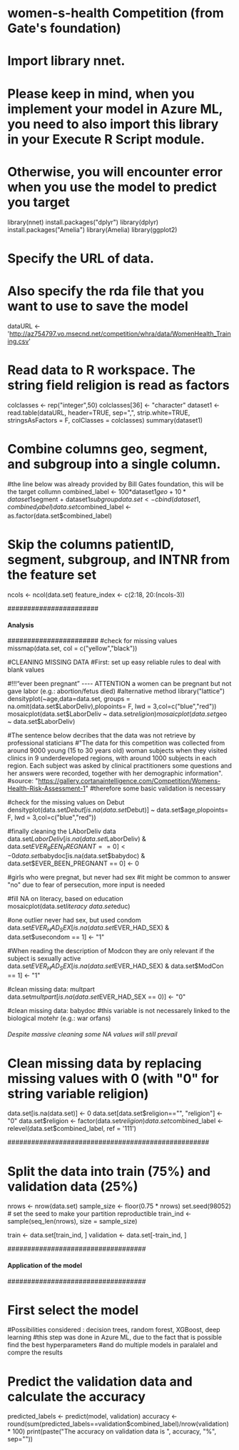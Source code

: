 # women-s-health Competition (from Gate's foundation)

# Import library nnet. 
# Please keep in mind, when you implement your model in Azure ML, you need to also import this library in your Execute R Script module.
# Otherwise, you will encounter error when you use the model to predict you target

library(nnet)
install.packages("dplyr")
library(dplyr)
install.packages("Amelia")
library(Amelia)
library(ggplot2)
# Specify the URL of data. 
# Also specify the rda file that you want to use to save the model
dataURL <- 'http://az754797.vo.msecnd.net/competition/whra/data/WomenHealth_Training.csv'

# Read data to R workspace. The string field religion is read as factors
colclasses <- rep("integer",50)
colclasses[36] <- "character"
dataset1 <- read.table(dataURL, header=TRUE, sep=",", strip.white=TRUE, stringsAsFactors = F, colClasses = colclasses)
summary(dataset1)

# Combine columns geo, segment, and subgroup into a single column. 
#the line below was already provided by Bill Gates foundation, this will be the target collumn
combined_label <- 100*dataset1$geo + 10*dataset1$segment + dataset1$subgroup
data.set <- cbind(dataset1, combined_label)
data.set$combined_label <- as.factor(data.set$combined_label)

# Skip the columns patientID, segment, subgroup, and INTNR from the feature set
ncols <- ncol(data.set)
feature_index <- c(2:18, 20:(ncols-3))

#######################
#### Analysis #########
#######################
#check for missing values
missmap(data.set, col = c("yellow","black"))

#CLEANING MISSING DATA
#First: set up easy reliable rules to deal with blank values

#!!!“ever been pregnant” ---- ATTENTION a women can be pregnant but not gave labor (e.g.: abortion/fetus died)
#alternative method
library("lattice")
densityplot(~age,data=data.set, groups = na.omit(data.set$LaborDeliv),plopoints= F, lwd = 3,col=c("blue","red"))
mosaicplot(data.set$LaborDeliv ~ data.set$religion)
mosaicplot(data.set$geo ~ data.set$LaborDeliv)

#The sentence below decribes that the data was not retrieve by professional staticians
#"The data for this competition was collected from around 9000 young (15 to 30 years old) woman subjects when they visited clinics in 9 underdeveloped regions, with around 1000 subjects in each region. Each subject was asked by clinical practitioners some questions and her answers were recorded, together with her demographic information".
#source: "https://gallery.cortanaintelligence.com/Competition/Womens-Health-Risk-Assessment-1"
#therefore some basic validation is necessary

#check for the missing values on Debut
densityplot(data.set$Debut[is.na(data.set$Debut)] ~ data.set$age,plopoints= F, lwd = 3,col=c("blue","red"))



#finally cleaning the LAborDeliv data
data.set$LaborDeliv[is.na(data.set$LaborDeliv) & data.set$EVER_BEEN_PREGNANT == 0] <- 0
data.set$babydoc[is.na(data.set$babydoc) & data.set$EVER_BEEN_PREGNANT == 0] <- 0

#girls who were pregnat, but never had sex
#it might be common to answer "no" due to fear of persecution, more input is needed


#fill NA on literacy, based on education
mosaicplot(data.set$literacy ~ data.set$educ)


#one outlier never had sex, but used condom
data.set$EVER_HAD_SEX[is.na(data.set$EVER_HAD_SEX) & data.set$usecondom == 1] <- "1"

#When reading the description of Modcon they are only relevant if the subject is sexually active
data.set$EVER_HAD_SEX[is.na(data.set$EVER_HAD_SEX) & data.set$ModCon == 1] <- "1"


#clean missing data: multpart
data.set$multpart[is.na(data.set$EVER_HAD_SEX == 0)] <- "0"


#clean missing data: babydoc
#this variable is not necessarely linked to the biological motehr (e.g.: war orfans)

###### Despite massive cleaning some NA values will still prevail
# Clean missing data by replacing missing values with 0 (with "0" for string variable religion)
data.set[is.na(data.set)] <- 0
data.set[data.set$religion=="", "religion"] <- "0"
data.set$religion <- factor(data.set$religion)
data.set$combined_label <- relevel(data.set$combined_label, ref = '111')

###################################################

# Split the data into train (75%) and validation data (25%)
nrows <- nrow(data.set)
sample_size <- floor(0.75 * nrows)
set.seed(98052) # set the seed to make your partition reproductible
train_ind <- sample(seq_len(nrows), size = sample_size)

train <- data.set[train_ind, ]
validation <- data.set[-train_ind, ]

###################################
#### Application of the model #####
###################################

# First select the model
#Possibilities considered : decision trees, random forest, XGBoost, deep learning 
#this step was done in Azure ML, due to the fact that is possible find the best hyperparameters
#and do multiple models in paralalel and compre the results

# Predict the validation data and calculate the accuracy
predicted_labels <- predict(model, validation)
accuracy <- round(sum(predicted_labels==validation$combined_label)/nrow(validation) * 100)
print(paste("The accuracy on validation data is ", accuracy, "%", sep=""))
